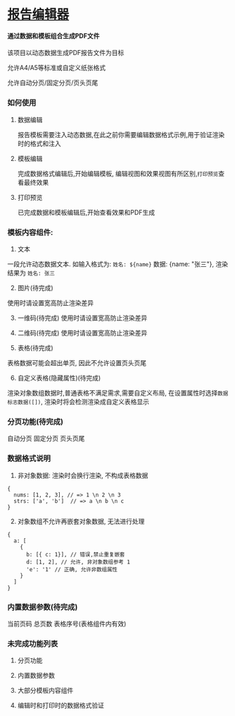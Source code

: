 [报告编辑器](https://ansoxlu.github.io/report-editor/)
===========


#### 通过数据和模板组合生成PDF文件

该项目以动态数据生成PDF报告文件为目标

允许A4/A5等标准或自定义纸张格式

允许自动分页/固定分页/页头页尾

### 如何使用

1. 数据编辑

   报告模板需要注入动态数据,在此之前你需要编辑数据格式示例,用于验证渲染时的格式和注入

2. 模板编辑

    完成数据格式编辑后,开始编辑模板, 编辑视图和效果视图有所区别,`打印预览`查看最终效果

3. 打印预览
    
    已完成数据和模板编辑后,开始查看效果和PDF生成

### 模板内容组件:

1. 文本

  一段允许动态数据文本. 如输入格式为: `姓名: ${name}` 数据: {name: "张三"}, 渲染结果为 `姓名: 张三`

2. 图片(待完成)

  使用时请设置宽高防止渲染差异  

3. 一维码(待完成)
   使用时请设置宽高防止渲染差异

4. 二维码(待完成)
   使用时请设置宽高防止渲染差异

5. 表格(待完成)

  表格数据可能会超出单页, 因此不允许设置页头页尾

6. 自定义表格(隐藏属性)(待完成)

  渲染对象数组数据时,普通表格不满足需求,需要自定义布局, 在设置属性时选择`数据标志数据([])`, 渲染时将会检测渲染成自定义表格显示

### 分页功能(待完成)

自动分页
固定分页
页头页尾

### 数据格式说明

1. 非对象数据: 渲染时会换行渲染, 不构成表格数据
```json5
{
  nums: [1, 2, 3], // => 1 \n 2 \n 3
  strs: ['a', 'b']  // => a \n b \n c
}
```

2. 对象数组不允许再嵌套对象数据, 无法进行处理 

```json5
{
  a: [
    {
      b: [{ c: 1}], // 错误,禁止重复嵌套
      d: [1, 2], // 允许, 非对象数组参考 1
      'e': '1' // 正确, 允许非数组属性
    }
  ]
}
```

### 内置数据参数(待完成)

当前页码
总页数
表格序号(表格组件内有效)

### 未完成功能列表

1. 分页功能

2. 内置数据参数

3. 大部分模板内容组件

4. 编辑时和打印时的数据格式验证
